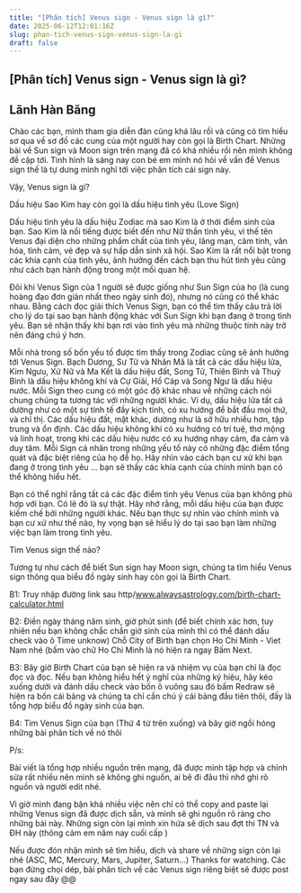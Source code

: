 ```yaml
---
title: "[Phân tích] Venus sign - Venus sign là gì?"
date: 2025-06-12T12:01:16Z
slug: phan-tich-venus-sign-venus-sign-la-gi
draft: false
---
```


## [Phân tích] Venus sign - Venus sign là gì?

## Lãnh Hàn Băng

Chào các bạn, mình tham gia diễn đàn cũng khá lâu rồi và cũng có tìm hiểu sơ qua về sơ đồ các cung của một người hay còn gọi là Birth Chart. Những bài về Sun sign và Moon sign trên mạng đã có khá nhiều rồi nên mình không đề cập tới. Tình hình là sáng nay con bé em mình nó hỏi về vấn đề Venus sign thế là tự dưng mình nghĩ tới việc phân tích cái sign này.
 
Vậy, Venus sign là gì?
 
Dấu hiệu Sao Kim hay còn gọi là dấu hiệu tình yêu (Love Sign)
 
Dấu hiệu tình yêu là dấu hiệu Zodiac mà sao Kim là ở thời điểm sinh của bạn. Sao Kim là nổi tiếng được biết đến như Nữ thần tình yêu, vì thế tên Venus đại diện cho những phẩm chất của tình yêu, lãng mạn, cảm tính, văn hóa, tình cảm, vẻ đẹp và sự hấp dẫn sinh xã hội. Sao Kim là rất nổi bật trong các khía cạnh của tình yêu, ảnh hưởng đến cách bạn thu hút tình yêu cũng như cách bạn hành động trong một mối quan hệ.
 
Đôi khi Venus Sign của 1 người sẽ được giống như Sun Sign của họ (là cung hoàng đạo đơn giản nhất theo ngày sinh đó), nhưng nó cũng có thể khác nhau. Bằng cách đọc giải thích Venus Sign, bạn có thể tìm thấy câu trả lời cho lý do tại sao bạn hành động khác với Sun Sign khi bạn đang ở trong tình yêu. Bạn sẽ nhận thấy khi bạn rơi vào tình yêu mà những thuộc tính này trở nên đáng chú ý hơn.
 
Mỗi nhà trong số bốn yếu tố được tìm thấy trong Zodiac cũng sẽ ảnh hưởng tới Venus Sign. Bạch Dương, Sư Tử và Nhân Mã là tất cả các dấu hiệu lửa, Kim Ngưu, Xử Nữ và Ma Kết là dấu hiệu đất, Song Tử, Thiên Bình và Thuỷ Bình là dấu hiệu không khí và Cự Giải, Hổ Cáp và Song Ngư là dấu hiệu nước. Mỗi Sign theo cung có một góc độ khác nhau về những cách nói chung chúng ta tương tác với những người khác. Ví dụ, dấu hiệu lửa tất cả dường như có một sự tinh tế đầy kịch tính, có xu hướng để bắt đầu mọi thứ, và chỉ thị. Các dấu hiệu đất, mặt khác, dường như là sở hữu nhiều hơn, tập trung và ổn định. Các dấu hiệu không khí có xu hướng có trí tuệ, thơ mộng và linh hoạt, trong khi các dấu hiệu nước có xu hướng nhạy cảm, đa cảm và duy tâm. Mỗi Sign cá nhân trong những yếu tố này có những đặc điểm tổng quát và đặc biệt riêng của họ để họ. Hãy nhìn vào cách bạn cư xử khi bạn đang ở trong tình yêu ... bạn sẽ thấy các khía cạnh của chính mình bạn có thể không hiểu hết.
 
Bạn có thể nghĩ rằng tất cả các đặc điểm tình yêu Venus của bạn không phù hợp với bạn. Có lẽ đó là sự thật. Hãy nhớ rằng, mỗi dấu hiệu của bạn được kiềm chế bởi những người khác. Nếu bạn thực sự nhìn vào chính mình và bạn cư xử như thế nào, hy vọng bạn sẽ hiểu lý do tại sao bạn làm những việc bạn làm trong tình yêu.
 
Tìm Venus sign thế nào?
 
Tương tự như cách để biết Sun sign hay Moon sign, chúng ta tìm hiểu Venus sign thông qua biểu đồ ngày sinh hay còn gọi là Birth Chart.
 
B1: Truy nhập đường link sau http/www.alwaysastrology.com/birth-chart-calculator.html
 
B2: Điền ngày tháng năm sinh, giờ phút sinh (để biết chính xác hơn, tuy nhiên nếu bạn không chắc chắn giờ sinh của mình thì có thể đánh dấu check vào ô Time unknow)
Chỗ City of Birth bạn chọn Ho Chi Minh - Viet Nam nhé (bấm vào chữ Ho Chi Minh là nó hiện ra ngay
Bấm Next.
 
B3: Bây giờ Birth Chart của bạn sẽ hiện ra và nhiệm vụ của bạn chỉ là đọc đọc và đọc. Nếu bạn không hiểu hết ý nghĩ của những ký hiệu, hãy kéo xuống dưới và đánh dấu check vào bốn ô vuông sau đó bấm Redraw sẽ hiện ra bốn cái bảng và chúng ta chỉ cần chú ý cái bảng đầu tiên thôi, đấy là tổng hợp biểu đồ ngày sinh của bạn.
 
B4: Tìm Venus Sign của bạn (Thứ 4 từ trên xuống) và bây giờ ngồi hóng những bài phân tích về nó thôi 
 
P/s: 
 
Bài viết là tổng hợp nhiều nguồn trên mạng, đã được mình tập hợp và chỉnh sửa rất nhiều nên mình sẽ không ghi nguồn, ai bê đi đâu thì nhớ ghi rõ nguồn và người edit nhé.
 
Vì giờ mình đang bận khá nhiều việc nên chỉ có thể copy and paste lại những Venus sign đã được dịch sẵn, và mình sẽ ghi nguồn rõ ràng cho những bài này. Những sign còn lại mình xin hứa sẽ dịch sau đợt thi TN và ĐH này (thông cảm em năm nay cuối cấp )
 
Nếu được đón nhận mình sẽ tìm hiểu, dịch và share về những sign còn lại nhé (ASC, MC,
Mercury, ​Mars, ​Jupiter, ​Saturn...)​ 
Thanks for watching. Các bạn đừng chọi dép, bài phân tích về các Venus sign riêng biệt sẽ được post ngay sau đây @@​